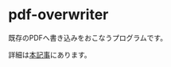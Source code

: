 # pdf-overwriter
既存のPDFへ書き込みをおこなうプログラムです。

詳細は[本記事](https://qiita.com/matuda/items/9660e3b275f4543f63a5)にあります。